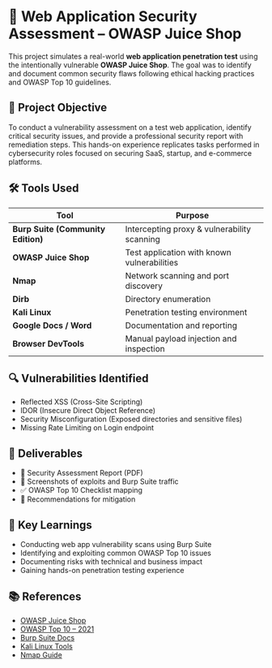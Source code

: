 # 🔐 Web Application Security Assessment – OWASP Juice Shop

This project simulates a real-world **web application penetration test** using the intentionally vulnerable **OWASP Juice Shop**. The goal was to identify and document common security flaws following ethical hacking practices and OWASP Top 10 guidelines.

## 🧪 Project Objective
To conduct a vulnerability assessment on a test web application, identify critical security issues, and provide a professional security report with remediation steps. This hands-on experience replicates tasks performed in cybersecurity roles focused on securing SaaS, startup, and e-commerce platforms.

## 🛠️ Tools Used
| Tool | Purpose |
|------|---------|
| **Burp Suite (Community Edition)** | Intercepting proxy & vulnerability scanning |
| **OWASP Juice Shop** | Test application with known vulnerabilities |
| **Nmap** | Network scanning and port discovery |
| **Dirb** | Directory enumeration |
| **Kali Linux** | Penetration testing environment |
| **Google Docs / Word** | Documentation and reporting |
| **Browser DevTools** | Manual payload injection and inspection |

## 🔍 Vulnerabilities Identified
- Reflected XSS (Cross-Site Scripting)
- IDOR (Insecure Direct Object Reference)
- Security Misconfiguration (Exposed directories and sensitive files)
- Missing Rate Limiting on Login endpoint

## 📄 Deliverables
- 📁 Security Assessment Report (PDF)
- 📸 Screenshots of exploits and Burp Suite traffic
- ✅ OWASP Top 10 Checklist mapping
- 🧩 Recommendations for mitigation

## 🧠 Key Learnings
- Conducting web app vulnerability scans using Burp Suite
- Identifying and exploiting common OWASP Top 10 issues
- Documenting risks with technical and business impact
- Gaining hands-on penetration testing experience

## 📚 References
- [OWASP Juice Shop](https://owasp.org/www-project-juice-shop/)
- [OWASP Top 10 – 2021](https://owasp.org/Top10/)
- [Burp Suite Docs](https://portswigger.net/burp/documentation)
- [Kali Linux Tools](https://tools.kali.org/)
- [Nmap Guide](https://nmap.org/book/man.html)

